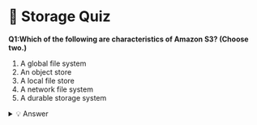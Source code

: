 # 🧠 Storage Quiz

**Q1:Which of the following are characteristics of Amazon S3? (Choose two.)**

1. A global file system
2. An object store
3. A local file store
4. A network file system
5. A durable storage system
<details>
<summary>💡 Answer</summary>

**Answer: Amazon S3**  
</details>
